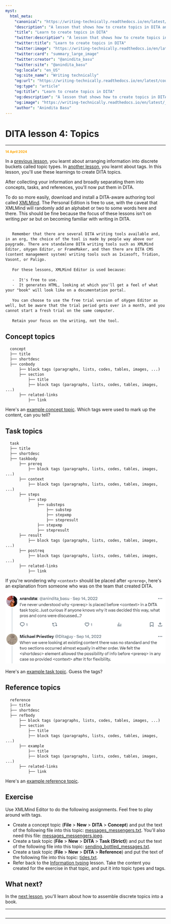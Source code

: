 ```yaml
---
myst:
  html_meta:
    "canonical": "https://writing-technically.readthedocs.io/en/latest/courses-dita-authoring-topics.html"
    "description": "A lesson that shows how to create topics in DITA and contains some exercises"
    "title": "Learn to create topics in DITA"
    "twitter:description": "A lesson that shows how to create topics in DITA and contains some exercises"
    "twitter:title": "Learn to create topics in DITA"
    "twitter:image": "https://writing-technically.readthedocs.io/en/latest/_static/wordcloud.jpg"
    "twitter:card": "summary_large_image"
    "twitter:creator": "@anindita_basu"
    "twitter:site": "@anindita_basu"
    "og:locale": "en_US"
    "og:site_name": "Writing technically"
    "og:url": "https://writing-technically.readthedocs.io/en/latest/courses-dita-authoring-topics.html"
    "og:type": "article"
    "og:title": "Learn to create topics in DITA"
    "og:description": "A lesson that shows how to create topics in DITA and contains some exercises"
    "og:image": "https://writing-technically.readthedocs.io/en/latest/_static/wordcloud.jpg"
    "author": "Anindita Basu"
---
```


# DITA lesson 4: Topics

<hr/>
<p style="font-weight:bold;font-size:75%;color:orange">14 April 2024</p>

In a [previous lesson](courses-dita-authoring-infotype.md), you learnt about arranging information into discrete buckets called topic types. In [another lesson](courses-dita-authoring-tags.md), you learnt about tags. In this lesson, you'll use these learnings to create DITA topics.

After collecting your information and broadly separating them into concepts, tasks, and references, you'll now put them in DITA.

To do so more easily, download and install a DITA-aware authoring tool called [XMLMind](https://www.xmlmind.com/xmleditor/download.shtml). The Personal Edition is free to use, with the caveat that XMLMind will randomly add an alphabet or two to some words here and there. This should be fine because the focus of these lessons isn't on writing _per se_ but on becoming familiar with writing in DITA.

```{admonition} Focus is on DITA, not the tool

   Remember that there are several DITA writing tools available and, in an org, the choice of the tool is made by people way above our paygrade. There are standalone DITA writing tools such as XMLMind Editor, oXygen Editor, or FrameMaker, and then there are DITA CMS (content management system) writing tools such as Ixiasoft, Tridion, Vasont, or Paligo.
   
   For these lessons, XMLMind Editor is used because:
   
   -  It's free to use.
   -  It generates HTML, looking at which you'll get a feel of what your "book" will look like on a documentation portal.
   
   You can choose to use the free trial version of oXygen Editor as well, but be aware that the trial period gets over in a month, and you cannot start a fresh trial on the same computer.
   
   Retain your focus on the writing, not the tool.

```

## Concept topics

```
  concept
  ├── title
  ├── shortdesc
  ├── conbody
      ├── block tags (paragraphs, lists, codes, tables, images, ...)
      ├── section
          ├── title
          ├── block tags (paragraphs, lists, codes, tables, images, ...)
      ├── related-links
          ├── link
```

Here's an [example concept topic](https://www.ibm.com/docs/en/cics-pa/5.4.0?topic=started-what-is-cics-performance-analyzer-zos). Which tags were used to mark up the content, can you tell?

## Task topics

```
  task
  ├── title
  ├── shortdesc
  ├── taskbody
      ├── prereq
          ├── block tags (paragraphs, lists, codes, tables, images, ...)
      ├── context
          ├── block tags (paragraphs, lists, codes, tables, images, ...)
      ├── steps
          ├── step
              ├── substeps
                  ├── substep
                  ├── stepxmp
                  ├── stepresult
              ├── stepxmp
              ├── stepresult
      ├── result
          ├── block tags (paragraphs, lists, codes, tables, images, ...)
      ├── postreq
          ├── block tags (paragraphs, lists, codes, tables, images, ...)
      ├── related-links
          ├── link
```

If you're wondering why `<context>` should be placed after `<prereq>`, here's an explanation from someone who was on the team that created DITA.

![Michael Priestley](./images/mike_priestley.png)

Here's an [example task topic](https://www.ibm.com/docs/en/engineering-lifecycle-management-suite/lifecycle-management/7.0.3?topic=data-starting-websphere-liberty-server). Guess the tags?

## Reference topics

```
  reference
  ├── title
  ├── shortdesc
  ├── refbody
      ├── block tags (paragraphs, lists, codes, tables, images, ...)
      ├── section
          ├── title
          ├── block tags (paragraphs, lists, codes, tables, images, ...)
      ├── example
          ├── title
          ├── block tags (paragraphs, lists, codes, tables, images, ...)
      ├── related-links
          ├── link
```

Here's an [example reference topic](https://docs.rocketsoftware.com/bundle/mainstar_cr_ug/page/reference/ckm_uref_altergdg.html).

##  Exercise

Use XMLMind Editor to do the following assignments. Feel free to play around with tags.

-  Create a concept topic (**File** > **New** > **DITA** > **Concept**) and put the text of the following file into this topic: [messages_messengers.txt](_static/messages_messengers.txt). You'll also need this file: [messages_messengers.jpeg](_static/messages_messengers.jpeg).
-  Create a task topic  (**File** > **New** > **DITA** > **Task (Strict)**) and put the text of the following file into this topic: [sending_bottled_messages.txt](_static/sending_bottled_messages.txt).
-  Create a task topic  (**File** > **New** > **DITA** > **Reference**) and put the text of the following file into this topic: [tides.txt](_static/tides.txt).
-  Refer back to the [Information typing](courses-dita-authoring-infotype.md) lesson. Take the content you created for the exercise in that topic, and put it into topic types and tags.

## What next?

In the [next lesson](courses-dita-authoring-maps.md), you'll learn about how to assemble discrete topics into a book.

<hr/>

```{include} courses-dita-authoring-toc.md
```
   
<hr/>

